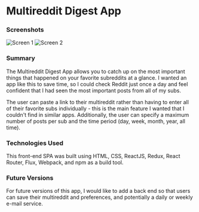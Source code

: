# Multireddit Digest App

### Screenshots
![Screen 1](http://shandrai.com/media/multireddit_screen_1.png)
![Screen 2](http://shandrai.com/media/multireddit_screen_2.png)

### Summary
The Multireddit Digest App allows you to catch up on the most important things that happened on your favorite subreddits at a glance. I wanted an app like this to save time, so I could check Reddit just once a day and feel confident that I had seen the most important posts from all of my subs.

The user can paste a link to their multireddit rather than having to enter all of their favorite subs individually - this is the main feature I wanted that I couldn't find in similar apps. Additionally, the user can specify a maximum number of posts per sub and the time period (day, week, month, year, all time).

### Technologies Used
This front-end SPA was built using HTML, CSS, ReactJS, Redux, React Router, Flux, Webpack, and npm as a build tool.

### Future Versions

For future versions of this app, I would like to add a back end so that users can save their multireddit and preferences, and potentially a daily or weekly e-mail service.
